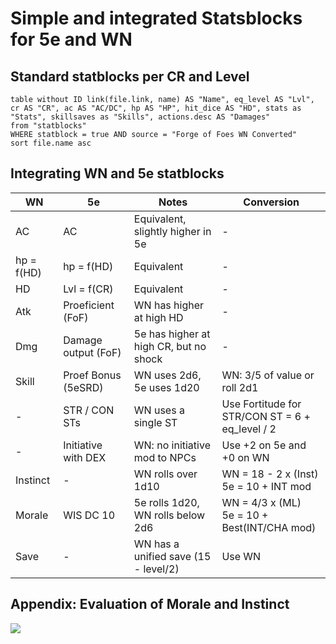 # Simple and integrated Statsblocks for 5e and WN

## Standard statblocks per CR and Level

```dataview
table without ID link(file.link, name) AS "Name", eq_level AS "Lvl", cr AS "CR", ac AS "AC/DC", hp AS "HP", hit_dice AS "HD", stats as "Stats", skillsaves as "Skills", actions.desc AS "Damages"
from "statblocks"
WHERE statblock = true AND source = "Forge of Foes WN Converted"
sort file.name asc
```

## Integrating WN and 5e statblocks

| WN         | 5e                  | Notes                                  | Conversion                                        |
| ---------- | ------------------- | -------------------------------------- | ------------------------------------------------- |
| AC         | AC                  | Equivalent, slightly higher in 5e      | -                                                 |
| hp = f(HD) | hp = f(HD)          | Equivalent                             | -                                                 |
| HD         | Lvl = f(CR)         | Equivalent                             | -                                                 |
| Atk        | Proeficient (FoF)   | WN has higher at high HD               | -                                                 |
| Dmg        | Damage output (FoF) | 5e has higher at high CR, but no shock | -                                                 |
| Skill      | Proef Bonus (5eSRD) | WN uses 2d6, 5e uses 1d20              | WN: 3/5 of value or roll 2d1                      |
| -          | STR / CON STs       | WN uses a single ST                    | Use Fortitude for STR/CON ST = 6 + eq_level / 2   |
| -          | Initiative with DEX | WN: no initiative mod to NPCs          | Use +2 on 5e and +0 on WN                         |
| Instinct   | -                   | WN rolls over 1d10                     | WN = 18 - 2 x (Inst) <br />5e = 10 + INT mod      |
| Morale     | WIS DC 10           | 5e rolls 1d20, WN rolls below 2d6      | WN = 4/3 x (ML) <br />5e = 10 + Best(INT/CHA mod) |
| Save       | -                   | WN has a unified save (15 - level/2)   | Use WN                                            |


## Appendix: Evaluation of Morale and Instinct

![](https://imgur.com/uzSHtOh.png)
